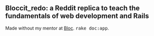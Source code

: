 ## Bloccit_redo: a Reddit replica to teach the fundamentals of web development and Rails

Made without my mentor at [Bloc](http://bloc.io).
<tt>rake doc:app</tt>.

